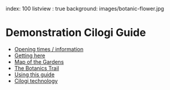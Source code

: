 index: 100
listview : true
background: images/botanic-flower.jpg

# Demonstration Cilogi Guide

* [Opening times / information](contents/info/opening.html)
* [Getting here](contents/info/travel.html)
* [Map of the Gardens](diagrams/botanics.html)
* [The Botanics Trail](contents/trail/index.html)
* [Using this guide](contents/info/guide.html)
* [Cilogi technology](contents/info/cilogi-tech.html)
